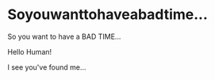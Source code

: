# Soyouwanttohaveabadtime...
So you want to have a BAD TIME...

Hello Human!

I see you've found me...
